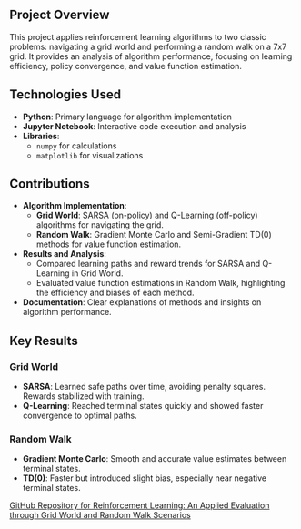 ## Project Overview
This project applies reinforcement learning algorithms to two classic problems: navigating a grid world and performing a random walk on a 7x7 grid. It provides an analysis of algorithm performance, focusing on learning efficiency, policy convergence, and value function estimation.

## Technologies Used
- **Python**: Primary language for algorithm implementation
- **Jupyter Notebook**: Interactive code execution and analysis
- **Libraries**:
  - `numpy` for calculations
  - `matplotlib` for visualizations

## Contributions
- **Algorithm Implementation**:
  - **Grid World**: SARSA (on-policy) and Q-Learning (off-policy) algorithms for navigating the grid.
  - **Random Walk**: Gradient Monte Carlo and Semi-Gradient TD(0) methods for value function estimation.
- **Results and Analysis**:
  - Compared learning paths and reward trends for SARSA and Q-Learning in Grid World.
  - Evaluated value function estimations in Random Walk, highlighting the efficiency and biases of each method.
- **Documentation**: Clear explanations of methods and insights on algorithm performance.

## Key Results
### Grid World
- **SARSA**: Learned safe paths over time, avoiding penalty squares. Rewards stabilized with training.
- **Q-Learning**: Reached terminal states quickly and showed faster convergence to optimal paths.

### Random Walk
- **Gradient Monte Carlo**: Smooth and accurate value estimates between terminal states.
- **TD(0)**: Faster but introduced slight bias, especially near negative terminal states.


[GitHub Repository for Reinforcement Learning: An Applied Evaluation through Grid World and Random Walk Scenarios](https://github.com/mrw-soumik/Reinforcement-Learning-An-Applied-Evaluation-through-Grid-World-and-Random-Walk-Scenarios)
